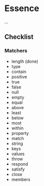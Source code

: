 # Essence

...

## Checklist

### Matchers

- length (done)
- type
- contain
- positive
- true
- false
- null
- empty
- equal
- above
- least
- below
- most
- within
- property
- match
- string
- keys
- values
- throw
- respond
- satisfy
- close
- members

